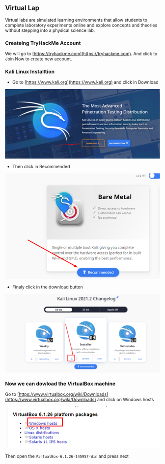 ## Virtual Lap
Virtual labs are simulated learning environments that allow students to complete laboratory experiments online and explore concepts and theories without stepping into a physical science lab.

### Createing TryHackMe Account

We will go to [https://tryhackme.com](https://tryhackme.com). And click to Join Now to create new account.

### Kali Linux Installtion
- Go to [https://www.kali.org](https://www.kali.org) and click in Download 

![Download](./img/kaliLunx-1.png)

- Then click in Recommended

![Recommended](./img/kaliLunx-2.png)

- Finaly click in the download button

![downloadButton](./img/kaliLunx-3.png)

### Now we can dowload the VirtualBox machine

Go to [https://www.virtualbox.org/wiki/Downloads](https://www.virtualbox.org/wiki/Downloads) and click on Windows hosts

![vBoxDownload](./img/VMBox-download.png)

Then open the  `VirtualBox-6.1.26-145957-Win` and press next 